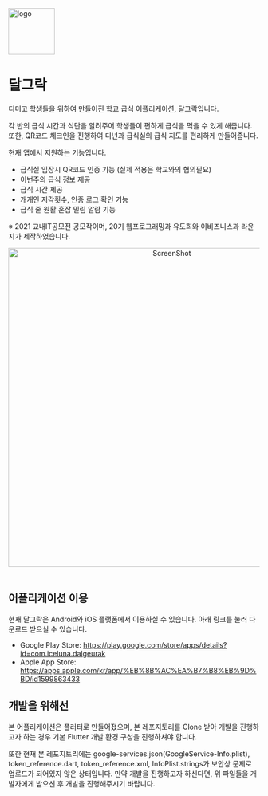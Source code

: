 <img width="93" alt="logo" src="https://user-images.githubusercontent.com/30923566/150146974-a592e74b-078c-4bac-a6ed-f8d6a9928fa7.png">

# 달그락

디미고 학생들을 위하여 만들어진 학교 급식 어플리케이션, 달그락입니다.

각 반의 급식 시간과 식단을 알려주어 학생들이 편하게 급식을 먹을 수 있게 해줍니다.
또한, QR코드 체크인을 진행하여 디넌과 급식실의 급식 지도를 편리하게 만들어줍니다.

현재 앱에서 지원하는 기능입니다.
* 급식실 입장시 QR코드 인증 기능 (실제 적용은 학교와의 협의필요)
* 이번주의 급식 정보 제공
* 급식 시간 제공
* 개개인 지각횟수, 인증 로그 확인 기능
* 급식 줄 원활 혼잡 밀림 알람 기능<br>  

※ 2021 교내IT공모전 공모작이며, 20기 웹프로그래밍과 유도희와 이비즈니스과 라윤지가 제작하였습니다.<br>  

<div align="center"><img width="640" alt="ScreenShot" src="https://user-images.githubusercontent.com/30923566/150146120-fe6e52eb-ca62-4a98-b11e-534f8c9b385c.png"></div><br>   


## 어플리케이션 이용
현재 달그락은 Android와 iOS 플랫폼에서 이용하실 수 있습니다. 아래 링크를 눌러 다운로드 받으실 수 있습니다.
 * Google Play Store: https://play.google.com/store/apps/details?id=com.iceluna.dalgeurak
 * Apple App Store: https://apps.apple.com/kr/app/%EB%8B%AC%EA%B7%B8%EB%9D%BD/id1599863433

## 개발을 위해선

본 어플리케이션은 플러터로 만들어졌으며, 본 레포지토리를 Clone 받아 개발을 진행하고자 하는 경우 기본 Flutter 개발 환경 구성을 진행하셔야 합니다.

또한 현재 본 레포지토리에는 google-services.json(GoogleService-Info.plist), token_reference.dart, token_reference.xml, InfoPlist.strings가 보안상 문제로 업로드가 되어있지 않은 상태입니다.
만약 개발을 진행하고자 하신다면, 위 파일들을 개발자에게 받으신 후 개발을 진행해주시기 바랍니다.
